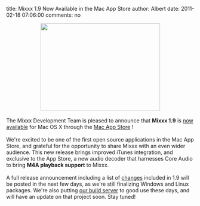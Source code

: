 title: Mixxx 1.9 Now Available in the Mac App Store
author: Albert
date: 2011-02-18 07:06:00
comments: no

<div class="separator" style="clear: both; text-align: center;"><a href="http://itunes.apple.com/us/app/mixxx/id413756578?mt=12&amp;ls=1"><img border="0" height="235" src="{% static '/static/images/news/mixxx-appstore.png' %}" width="320" />
</a>
</div>
<div style="text-align: center;"><br />
</div>
<div style="text-align: left;">The Mixxx Development Team is pleased to announce that <b>Mixxx 1.9</b>
 is <a href="http://itunes.apple.com/us/app/mixxx/id413756578?mt=12&amp;ls=1">now available</a>
 for Mac OS X through the <a href="http://itunes.apple.com/us/app/mixxx/id413756578?mt=12&amp;ls=1">Mac App Store</a>
!</div>
<div style="text-align: left;"><br />
</div>
<div style="text-align: left;">We're excited to be one of the first open source applications in the Mac App Store, and&nbsp;grateful&nbsp;for the opportunity to share Mixxx with an even wider audience. This new release brings improved iTunes integration, and exclusive to the App Store, a new audio decoder that harnesses Core Audio to bring <b>M4A playback support</b>
 to Mixxx.</div>
<div style="text-align: left;"><br />
</div>
<div style="text-align: left;">A full release announcement including a list of <a href="{% url '/news/2010-12-06-mixxx-190-beta1-and-182-released.html' %}">changes</a>
 included in 1.9 will be posted in the next few days, as we're still finalizing Windows and Linux packages. We're also putting <a href="{% url '/news/2010-12-24-build-server-fundraiser-a-success-thank-you.html' %}">our build server</a>
 to good use these days, and will have an update on that project soon. Stay tuned!&nbsp;</div>
